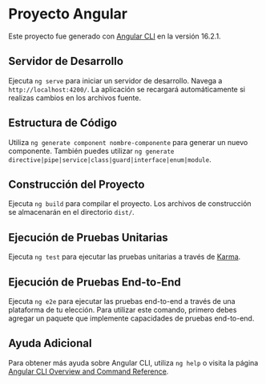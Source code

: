 # Proyecto Angular

Este proyecto fue generado con [Angular CLI](https://github.com/angular/angular-cli) en la versión 16.2.1.

## Servidor de Desarrollo

Ejecuta `ng serve` para iniciar un servidor de desarrollo. Navega a `http://localhost:4200/`. La aplicación se recargará automáticamente si realizas cambios en los archivos fuente.

## Estructura de Código

Utiliza `ng generate component nombre-componente` para generar un nuevo componente. También puedes utilizar `ng generate directive|pipe|service|class|guard|interface|enum|module`.

## Construcción del Proyecto

Ejecuta `ng build` para compilar el proyecto. Los archivos de construcción se almacenarán en el directorio `dist/`.

## Ejecución de Pruebas Unitarias

Ejecuta `ng test` para ejecutar las pruebas unitarias a través de [Karma](https://karma-runner.github.io).

## Ejecución de Pruebas End-to-End

Ejecuta `ng e2e` para ejecutar las pruebas end-to-end a través de una plataforma de tu elección. Para utilizar este comando, primero debes agregar un paquete que implemente capacidades de pruebas end-to-end.

## Ayuda Adicional

Para obtener más ayuda sobre Angular CLI, utiliza `ng help` o visita la página [Angular CLI Overview and Command Reference](https://angular.io/cli).